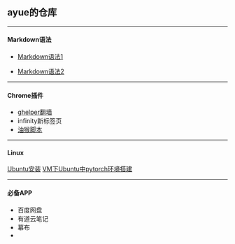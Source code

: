 ## ayue的仓库
***
#### Markdown语法
- [Markdown语法1](https://zhuanlan.zhihu.com/p/86516807)

- [Markdown语法2](https://mp.weixin.qq.com/s/67iYRvOXV6E9YxDHjjW0Gg)
***
#### Chrome插件
- [ghelper翻墙](googlehelper.net)
- infinity新标签页
- [油猴脚本](https://greasyfork.org/zh-CN)
***
#### Linux
[Ubuntu安装](https://mp.weixin.qq.com/s/vkLZ_3Jp4HdQ8PDIMYsGEw)
[VM下Ubuntu中pytorch环境搭建](https://blog.csdn.net/qq_43508270/article/details/124740022)
***
#### 必备APP
- 百度网盘
- 有道云笔记
- 幕布
- 
